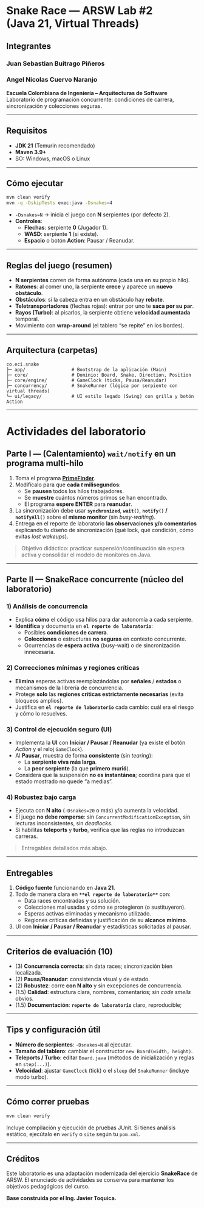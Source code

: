 # Snake Race — ARSW Lab #2 (Java 21, Virtual Threads)

## Integrantes

### Juan Sebastian Buitrago Piñeros
### Angel Nicolas Cuervo Naranjo

**Escuela Colombiana de Ingeniería – Arquitecturas de Software**  
Laboratorio de programación concurrente: condiciones de carrera, sincronización y colecciones seguras.

---

## Requisitos

- **JDK 21** (Temurin recomendado)
- **Maven 3.9+**
- SO: Windows, macOS o Linux

---

## Cómo ejecutar

```bash
mvn clean verify
mvn -q -DskipTests exec:java -Dsnakes=4
```

- `-Dsnakes=N` → inicia el juego con **N** serpientes (por defecto 2).
- **Controles**:
  - **Flechas**: serpiente **0** (Jugador 1).
  - **WASD**: serpiente **1** (si existe).
  - **Espacio** o botón **Action**: Pausar / Reanudar.

---

## Reglas del juego (resumen)

- **N serpientes** corren de forma autónoma (cada una en su propio hilo).
- **Ratones**: al comer uno, la serpiente **crece** y aparece un **nuevo obstáculo**.
- **Obstáculos**: si la cabeza entra en un obstáculo hay **rebote**.
- **Teletransportadores** (flechas rojas): entrar por uno te **saca por su par**.
- **Rayos (Turbo)**: al pisarlos, la serpiente obtiene **velocidad aumentada** temporal.
- Movimiento con **wrap-around** (el tablero “se repite” en los bordes).

---

## Arquitectura (carpetas)

```
co.eci.snake
├─ app/                 # Bootstrap de la aplicación (Main)
├─ core/                # Dominio: Board, Snake, Direction, Position
├─ core/engine/         # GameClock (ticks, Pausa/Reanudar)
├─ concurrency/         # SnakeRunner (lógica por serpiente con virtual threads)
└─ ui/legacy/           # UI estilo legado (Swing) con grilla y botón Action
```

---

# Actividades del laboratorio

## Parte I — (Calentamiento) `wait/notify` en un programa multi-hilo

1. Toma el programa [**PrimeFinder**](https://github.com/ARSW-ECI/wait-notify-excercise).
2. Modifícalo para que **cada _t_ milisegundos**:
   - Se **pausen** todos los hilos trabajadores.
   - Se **muestre** cuántos números primos se han encontrado.
   - El programa **espere ENTER** para **reanudar**.
3. La sincronización debe usar **`synchronized`**, **`wait()`**, **`notify()` / `notifyAll()`** sobre el **mismo monitor** (sin _busy-waiting_).
4. Entrega en el reporte de laboratorio **las observaciones y/o comentarios** explicando tu diseño de sincronización (qué lock, qué condición, cómo evitas _lost wakeups_).

> Objetivo didáctico: practicar suspensión/continuación **sin** espera activa y consolidar el modelo de monitores en Java.

---

## Parte II — SnakeRace concurrente (núcleo del laboratorio)

### 1) Análisis de concurrencia

- Explica **cómo** el código usa hilos para dar autonomía a cada serpiente.
- **Identifica** y documenta en **`el reporte de laboratorio`**:
  - Posibles **condiciones de carrera**.
  - **Colecciones** o estructuras **no seguras** en contexto concurrente.
  - Ocurrencias de **espera activa** (busy-wait) o de sincronización innecesaria.

### 2) Correcciones mínimas y regiones críticas

- **Elimina** esperas activas reemplazándolas por **señales** / **estados** o mecanismos de la librería de concurrencia.
- Protege **solo** las **regiones críticas estrictamente necesarias** (evita bloqueos amplios).
- Justifica en **`el reporte de laboratorio`** cada cambio: cuál era el riesgo y cómo lo resuelves.

### 3) Control de ejecución seguro (UI)

- Implementa la **UI** con **Iniciar / Pausar / Reanudar** (ya existe el botón _Action_ y el reloj `GameClock`).
- Al **Pausar**, muestra de forma **consistente** (sin _tearing_):
  - La **serpiente viva más larga**.
  - La **peor serpiente** (la que **primero murió**).
- Considera que la suspensión **no es instantánea**; coordina para que el estado mostrado no quede “a medias”.

### 4) Robustez bajo carga

- Ejecuta con **N alto** (`-Dsnakes=20` o más) y/o aumenta la velocidad.
- El juego **no debe romperse**: sin `ConcurrentModificationException`, sin lecturas inconsistentes, sin _deadlocks_.
- Si habilitas **teleports** y **turbo**, verifica que las reglas no introduzcan carreras.

> Entregables detallados más abajo.

---

## Entregables

1. **Código fuente** funcionando en **Java 21**.
2. Todo de manera clara en **`**el reporte de laboratorio**`** con:
   - Data races encontradas y su solución.
   - Colecciones mal usadas y cómo se protegieron (o sustituyeron).
   - Esperas activas eliminadas y mecanismo utilizado.
   - Regiones críticas definidas y justificación de su **alcance mínimo**.
3. UI con **Iniciar / Pausar / Reanudar** y estadísticas solicitadas al pausar.

---

## Criterios de evaluación (10)

- (3) **Concurrencia correcta**: sin data races; sincronización bien localizada.
- (2) **Pausa/Reanudar**: consistencia visual y de estado.
- (2) **Robustez**: corre **con N alto** y sin excepciones de concurrencia.
- (1.5) **Calidad**: estructura clara, nombres, comentarios; sin _code smells_ obvios.
- (1.5) **Documentación**: **`reporte de laboratorio`** claro, reproducible;

---

## Tips y configuración útil

- **Número de serpientes**: `-Dsnakes=N` al ejecutar.
- **Tamaño del tablero**: cambiar el constructor `new Board(width, height)`.
- **Teleports / Turbo**: editar `Board.java` (métodos de inicialización y reglas en `step(...)`).
- **Velocidad**: ajustar `GameClock` (tick) o el `sleep` del `SnakeRunner` (incluye modo turbo).

---

## Cómo correr pruebas

```bash
mvn clean verify
```

Incluye compilación y ejecución de pruebas JUnit. Si tienes análisis estático, ejecútalo en `verify` o `site` según tu `pom.xml`.

---

## Créditos

Este laboratorio es una adaptación modernizada del ejercicio **SnakeRace** de ARSW. El enunciado de actividades se conserva para mantener los objetivos pedagógicos del curso.

**Base construida por el Ing. Javier Toquica.**
